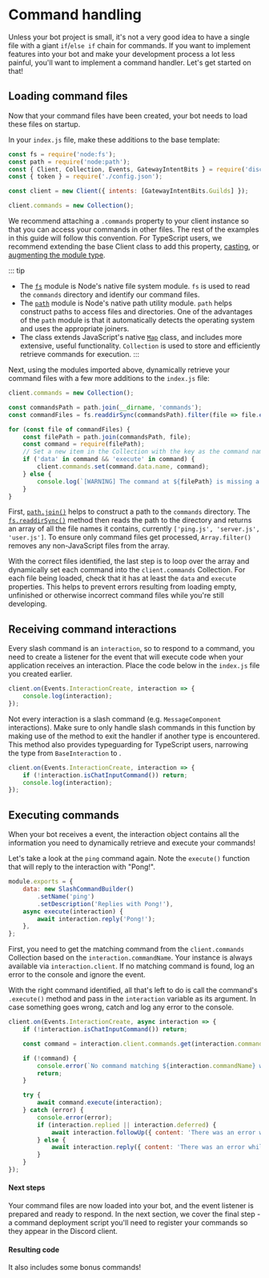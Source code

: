 # Command handling

Unless your bot project is small, it's not a very good idea to have a single file with a giant `if`/`else if` chain for commands. If you want to implement features into your bot and make your development process a lot less painful, you'll want to implement a command handler. Let's get started on that!

## Loading command files

Now that your command files have been created, your bot needs to load these files on startup. 

In your `index.js` file, make these additions to the base template:

```js {1-3,8}
const fs = require('node:fs');
const path = require('node:path');
const { Client, Collection, Events, GatewayIntentBits } = require('discord.js');
const { token } = require('./config.json');

const client = new Client({ intents: [GatewayIntentBits.Guilds] });

client.commands = new Collection();
```

We recommend attaching a `.commands` property to your client instance so that you can access your commands in other files. The rest of the examples in this guide will follow this convention. For TypeScript users, we recommend extending the base Client class to add this property, [casting](https://www.typescripttutorial.net/typescript-tutorial/type-casting/), or [augmenting the module type](https://www.typescriptlang.org/docs/handbook/modules.html#ambient-modules).

::: tip
- The [`fs`](https://nodejs.org/api/fs.html) module is Node's native file system module. `fs` is used to read the `commands` directory and identify our command files.
- The [`path`](https://nodejs.org/api/path.html) module is Node's native path utility module. `path` helps construct paths to access files and directories. One of the advantages of the `path` module is that it automatically detects the operating system and uses the appropriate joiners.
- The <DocsLink section="collection" path="class/Collection" /> class extends JavaScript's native [`Map`](https://developer.mozilla.org/en-US/docs/Web/JavaScript/Reference/Global_Objects/Map) class, and includes more extensive, useful functionality. `Collection` is used to store and efficiently retrieve commands for execution.
:::

Next, using the modules imported above, dynamically retrieve your command files with a few more additions to the `index.js` file:

```js {3-15}
client.commands = new Collection();

const commandsPath = path.join(__dirname, 'commands');
const commandFiles = fs.readdirSync(commandsPath).filter(file => file.endsWith('.js'));

for (const file of commandFiles) {
	const filePath = path.join(commandsPath, file);
	const command = require(filePath);
	// Set a new item in the Collection with the key as the command name and the value as the exported module
	if ('data' in command && 'execute' in command) {
		client.commands.set(command.data.name, command);
	} else {
		console.log(`[WARNING] The command at ${filePath} is missing a required "data" or "execute" property.`);
	}
}
```

First, [`path.join()`](https://nodejs.org/api/path.html) helps to construct a path to the `commands` directory. The [`fs.readdirSync()`](https://nodejs.org/api/fs.html#fs_fs_readdirsync_path_options) method then reads the path to the directory and returns an array of all the file names it contains, currently `['ping.js', 'server.js', 'user.js']`. To ensure only command files get processed, `Array.filter()` removes any non-JavaScript files from the array. 

With the correct files identified, the last step is to loop over the array and dynamically set each command into the `client.commands` Collection. For each file being loaded, check that it has at least the `data` and `execute` properties. This helps to prevent errors resulting from loading empty, unfinished or otherwise incorrect command files while you're still developing.

## Receiving command interactions

Every slash command is an `interaction`, so to respond to a command, you need to create a listener for the <DocsLink path="class/Client?scrollTo=e-interactionCreate" /> event that will execute code when your application receives an interaction. Place the code below in the `index.js` file you created earlier.

```js
client.on(Events.InteractionCreate, interaction => {
	console.log(interaction);
});
```

Not every interaction is a slash command (e.g. `MessageComponent` interactions). Make sure to only handle slash commands in this function by making use of the <DocsLink path="class/BaseInteraction?scrollTo=isChatInputCommand" type="method"/> method to exit the handler if another type is encountered. This method also provides typeguarding for TypeScript users, narrowing the type from `BaseInteraction` to <DocsLink path="class/ChatInputCommandInteraction" />.

```js {2}
client.on(Events.InteractionCreate, interaction => {
	if (!interaction.isChatInputCommand()) return;
	console.log(interaction);
});
```

## Executing commands

When your bot receives a <DocsLink path="class/Client?scrollTo=e-interactionCreate" /> event, the interaction object contains all the information you need to dynamically retrieve and execute your commands!

Let's take a look at the `ping` command again. Note the `execute()` function that will reply to the interaction with "Pong!".

```js
module.exports = {
	data: new SlashCommandBuilder()
		.setName('ping')
		.setDescription('Replies with Pong!'),
	async execute(interaction) {
		await interaction.reply('Pong!');
	},
};
```

First, you need to get the matching command from the `client.commands` Collection based on the `interaction.commandName`. Your <DocsLink path="class/Client"/> instance is always available via `interaction.client`. If no matching command is found, log an error to the console and ignore the event.

With the right command identified, all that's left to do is call the command's `.execute()` method and pass in the `interaction` variable as its argument. In case something goes wrong, catch and log any error to the console.

```js {1,4-20}
client.on(Events.InteractionCreate, async interaction => {
	if (!interaction.isChatInputCommand()) return;

	const command = interaction.client.commands.get(interaction.commandName);

	if (!command) {
		console.error(`No command matching ${interaction.commandName} was found.`);
		return;
	}

	try {
		await command.execute(interaction);
	} catch (error) {
		console.error(error);
		if (interaction.replied || interaction.deferred) {
			await interaction.followUp({ content: 'There was an error while executing this command!', ephemeral: true });
		} else {
			await interaction.reply({ content: 'There was an error while executing this command!', ephemeral: true });
		}
	}
});
```

#### Next steps

Your command files are now loaded into your bot, and the event listener is prepared and ready to respond. In the next section, we cover the final step - a command deployment script you'll need to register your commands so they appear in the Discord client.

#### Resulting code

<ResultingCode path="creating-your-bot/command-handling" />

It also includes some bonus commands!
